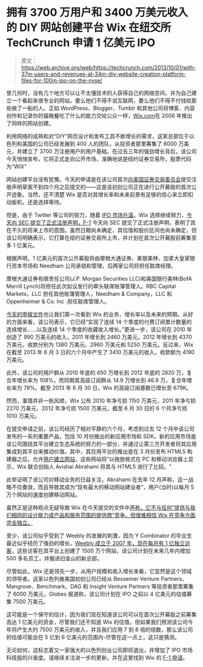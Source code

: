 # 拥有 3700 万用户和 3400 万美元收入的 DIY 网站创建平台 Wix 在纽交所 TechCrunch 申请 1 亿美元 IPO

> 原文：<https://web.archive.org/web/https://techcrunch.com/2013/10/01/with-37m-users-and-revenues-at-34m-diy-website-creation-platform-files-for-100m-ipo-on-the-nyse/>

曾几何时，没有几个地方可以让不太懂技术的人获得自己的网络空间，并为自己建立一个看起来很专业的网站。要么他们不得不说互联网，要么他们不得不付钱给那些做了一船的人。正如 WordPress、Blogger、Tumblr 和其他公司将博客、内容创作和记录你的猫晚餐吃了什么的能力交给公众一样，[Wix.com](https://web.archive.org/web/20230129214924/http://www.wix.com/)在 2006 年推出了同样的网站创建。

利用网络的成熟和对“DIY”网页设计和发布工具不断增长的需求，这家总部位于以色列和美国的公司已经发展到 400 人的团队，从投资者那里筹集了 6000 万美元，并建立了 3700 万注册用户的用户基础。在过去三年的强劲增长背后，该公司今天悄悄宣布，它将正式走向公开市场，准确地说是纽约证券交易所，股票代码为“WIX”

网站创建平台没有犹豫。今天的申请是在该公司首次[向美国证券交易委员会](https://web.archive.org/web/20230129214924/https://techcrunch.com/2013/06/04/now-27m-users-strong-diy-web-publishing-platform-wix-takes-its-first-step-toward-ipo/)提交注册声明草案不到四个月之后提交的——这是该初创公司正在进行公开募股的首次公开迹象。当然，还不清楚 Wix 是否对其增长率和未来前景有足够的信心来立即扣动扳机，还是选择等待。

但是，由于 Twitter 等公司的努力，随着 [IPO 市场升温](https://web.archive.org/web/20230129214924/http://www.computerworld.com/s/article/9242782/Wall_Street_Beat_Tech_IPOs_M_A_continues_to_heat_up?pageNumber=1)，Wix 选择继续努力，[今天向 SEC 提交了正式注册声明，F-1](https://web.archive.org/web/20230129214924/http://www.marketwired.com/press-release/-1836921.htm) 今天向 SEC 提交了正式注册声明，表明了其在不久的将来上市的意图。虽然日期尚未确定，其估值和股价区间也尚未确定，但该公司明确表示，它打算在纽约证券交易所上市，并计划在首次公开募股前筹集至多 1 亿美元。

根据声明，1 亿美元的首次公开募股将由摩根大通证券、美银美林、加拿大皇家银行资本市场和 Needham 公司承销和管理，后两家公司将担任联席经理。

摩根大通证券有限责任公司(J.P. Morgan Securities LLC)和美国银行美林(BofA Merrill Lynch)将担任此次拟议发行的牵头联席账簿管理人。RBC Capital Markets，LLC 担任其他账簿管理人，Needham & Company，LLC 和 Oppenheimer & Co. Inc .担任联席管理人。

[今天的申报文件](https://web.archive.org/web/20230129214924/http://www.sec.gov/Archives/edgar/data/1576789/000119312513387285/d541565df1.htm)也让我们第一次看到 Wix 的业务、增长率以及未来的预期。从好的方面来看，该公司表示，它已经“实现了连续 14 个季度的付费订阅累计数量的连续增长……以及连续 14 个季度的收藏收入增长。”更进一步，该公司在 2010 年创造了 990 万美元的收入，2011 年增长到 2460 万美元，2012 年增长到 4370 万美元，收款分别为 1380 万美元、2960 万美元和 5250 万美元。反过来，Wix 在截至 2013 年 6 月 3 日的六个月中产生了 3410 万美元的收入，收款额为 4190 万美元。

此外，该公司的用户群从 2010 年底的 650 万增长到 2012 年底的 2820 万，复合年增长率为 108%，而同期其高级订阅群从 14.9 万增长到 46.9 万，复合年增长率为 78%。截至 2013 年 8 月 30 日，Wix 的高级订阅基数已增长至 679K。

然而，事情并非一帆风顺，Wix 公布 2010 年净亏损 1150 万美元，2011 年净亏损 2270 万美元，2012 年净亏损 1500 万美元，截至 6 月 30 日的 6 个月净亏损 1010 万美元。

在提交申请之前，该公司经历了相对平静的六个月，考虑到过去 12 个月中该公司发布的一系列重要产品，包括 10 月份推出的新应用市场和 SDK。新的应用市场是该公司围绕其平台建立生态系统的努力的一部分，并通过让第三方开发者将其应用集成到其平台来推动价值。其中，其应用平台的推出是在 3 月份发布 HTML5 构建器之后，允许[用户建立网站](https://web.archive.org/web/20230129214924/https://techcrunch.com/2012/10/16/wix-app-market/)，这些网站将“以拖放格式在 PC 和移动浏览器上显示，Wix 联合创始人 Avishai Abrahami 将其与 HTML5 进行了比较。"

此举证明了该公司对移动业务的日益关注，Abrahami 在去年 12 月声称，这一战略不仅奏效，而且导致其成为“现有最大的移动网站建设者”，用户(当时)以每月 5 万个网站的速度创建移动网站。

虽然正是这种观点无疑导致 Wix 在今天提交的文件中[声称，它不与任何“提供与我们相同的设计能力或产品和服务范围的提供商”竞争，但很难相信 Wix 在竞争方面完全独立。](https://web.archive.org/web/20230129214924/http://www.sec.gov/Archives/edgar/data/1576789/000119312513387285/d541565df1.htm)

至少，该公司似乎受到了 Weebly 的发展的刺激，因为 Y Combinator 的毕业生最近似乎经历了强劲的增长。[Weebly 成立于 2007 年，现在每月有 1 亿独立访客](https://web.archive.org/web/20230129214924/https://techcrunch.com/2013/08/24/as-wix-heads-toward-ipo-weebly-looks-to-expand-with-big-new-sf-headquarters-plans-to-add-500-employees/)，这些访客在其平台上创建了 1500 万个网站，该公司计划在未来几年内增加 500 多名员工，并搬进旧金山的新总部。

尽管如此，Wix 还是领先一步，从用户规模和收入增长来看，它显然是这个领域的领导者。这家以色列裔美国初创公司已经从 Bessemer Venture Partners、Mangrove、Benchmark、DAG 和 Insight Venture Partners 等投资者那里筹集了 6000 万美元，Globes 报道称，该公司计划在 IPO 之前以 4 亿美元的估值筹集 7500 万美元。

这可能是一个保守的估计，因为我们现在知道该公司可以在首次公开募股之前筹集高达 1 亿美元的资金，尽管我们还不知道 Wix 的估值，但如果我们预测该公司今年将产生大约 7500 万美元的收入，并且我们应用 7 到 8 倍的倍数，那么该公司的估值可能会在 5 亿到 6 亿美元的范围内-尽管在这一点上，这只是猜测。

无论如何，这标志着又一家强大的以色列创业公司即将退出，并增加了 IPO 市场科技股的兴奋度。请继续关注进一步的更新，并在这里找到 Wix 的 [F-1 申请](https://web.archive.org/web/20230129214924/http://www.sec.gov/Archives/edgar/data/1576789/000119312513387285/d541565df1.htm)。